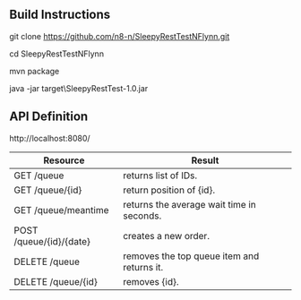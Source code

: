 ## Build Instructions
git clone https://github.com/n8-n/SleepyRestTestNFlynn.git 

cd SleepyRestTestNFlynn

mvn package

java -jar target\SleepyRestTest-1.0.jar
 


 
## API Definition
http://localhost:8080/ 

Resource                |   Result
----------------------- | ---------------------------
GET /queue              |   returns list of IDs.
GET /queue/{id}         |   return position of {id}.
GET /queue/meantime     |   returns the average wait time in seconds.
POST /queue/{id}/{date} |   creates a new order.
DELETE /queue           |   removes the top queue item and returns it.
DELETE /queue/{id}      |   removes {id}.
